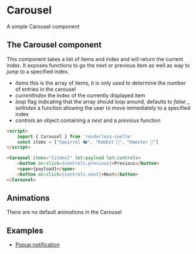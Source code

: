 # Carousel

A simple Carousel component

## The Carousel component

This component takes a list of items and index and will return the current index.  It exposes functions to go the next or previous item as well as way to _jump_ to a specified index.

- _items_ this is the array of items, it is only used to determine the number of entries in the carousel
- _currentIndex_ the index of the currently displayed item
- _loop_ flag indicating that the array should loop around, defaults to _false_
_ _setIndex_ a function allowing the user to move immediately to a specified index
- _controls_ an object containing a _next_ and a _previous_ function

```html
<script>
    import { Carousel } from 'renderless-svelte'
    const items = ["Squirrel 🐿️", "Rabbit 🐇", "Hamster 🐹"]
</script>

<Carousel items="{items}" let:payload let:controls>
	<button on:click={controls.previous}>Previous</button>
    <span>{payload}</span>
	<button on:click={controls.next}>Next</button>
</Carousel>
```

## Animations

There are no default animations in the Carousel

## Examples

* [Popup notification](http://www.renderless-svelte.dev/components/carousel/example-??) 